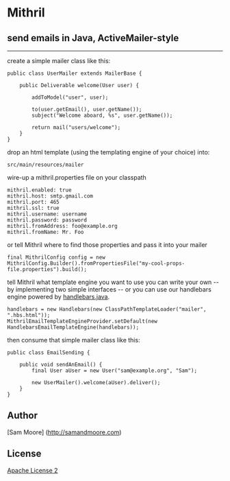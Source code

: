 Mithril
=======

## send emails in Java, ActiveMailer-style

-------

create a simple mailer class like this:
```
public class UserMailer extends MailerBase {

    public Deliverable welcome(User user) {

        addToModel("user", user);

        to(user.getEmail(), user.getName());
        subject("Welcome aboard, %s", user.getName());

        return mail("users/welcome");
    }
}
```

drop an html template (using the templating engine of your choice) into:
```
src/main/resources/mailer
```

wire-up a mithril.properties file on your classpath
```
mithril.enabled: true
mithril.host: smtp.gmail.com
mithril.port: 465
mithril.ssl: true
mithril.username: username
mithril.password: password
mithril.fromAddress: foo@example.org
mithril.fromName: Mr. Foo
```
or tell Mithril where to find those properties and pass it into your mailer
```
final MithrilConfig config = new MithrilConfig.Builder().fromPropertiesFile("my-cool-props-file.properties").build();
```

tell Mithril what template engine you want to use
you can write your own -- by implementing two simple interfaces -- or you can use our handlebars engine powered by [handlebars.java](https://github.com/jknack/handlebars.java).
```
handlebars = new Handlebars(new ClassPathTemplateLoader("mailer", ".hbs.html"));
MithrilEmailTemplateEngineProvider.setDefault(new HandlebarsEmailTemplateEngine(handlebars));
```

then consume that simple mailer class like this:
```
public class EmailSending {

    public void sendAnEmail() {
        final User aUser = new User("sam@example.org", "Sam");

        new UserMailer().welcome(aUser).deliver();
    }
}
```

## Author
 [Sam Moore] (http://samandmoore.com)

## License
[Apache License 2](http://www.apache.org/licenses/LICENSE-2.0.html)
